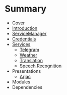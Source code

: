 # Summary

* [Cover](README.md)
* [Introduction](documentation/Introduction.md)
* [ServiceManager](documentation/services/ServiceManager.md)
* [Credentials](Credentials.md)
* [Services](documentation/Services.md)
   * [Telegram](documentation/services/Telegram.md)
   * [Weather](documentation/Weather.md)
   * [Translation](documentation/Translation.md)
   * [Speech Recognition](documentation/SpeechRecognition.md)
* Presentations
   * [Arjac](documentation/Arjac.md)
* Modules
* Dependencies

